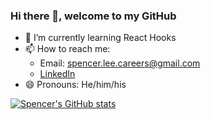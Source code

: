 ### Hi there 👋, welcome to my GitHub

<!-- - 🔭 I’m currently working on a MERN stack project -->
- 🌱 I’m currently learning React Hooks
- 📫 How to reach me: 
  - Email: spencer.lee.careers@gmail.com
  - [LinkedIn](https://www.linkedin.com/in/spencer-lee-693335186/)
- 😄 Pronouns: He/him/his


<!--
**Spencer-JLee/Spencer-JLee** is a ✨ _special_ ✨ repository because its `README.md` (this file) appears on your GitHub profile.

Here are some ideas to get you started:
- ⚡ Fun fact: ...

-->

[![Spencer's GitHub stats](https://github-readme-stats.vercel.app/api?username=Spencer-JLee)](https://github.com/anuraghazra/github-readme-stats)
